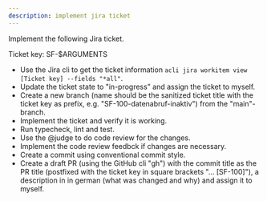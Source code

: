 ```yaml
---
description: implement jira ticket
---
```


Implement the following Jira ticket.

Ticket key: SF-$ARGUMENTS

- Use the Jira cli to get the ticket information `acli jira workitem view [Ticket key] --fields "*all"`.
- Update the ticket state to "in-progress" and assign the ticket to myself.
- Create a new branch (name should be the sanitized ticket title with the ticket key as prefix, e.g. "SF-100-datenabruf-inaktiv") from the "main"-branch.
- Implement the ticket and verify it is working.
- Run typecheck, lint and test.
- Use the @judge to do code review for the changes.
- Implement the code review feedbck if changes are necessary.
- Create a commit using conventional commit style.
- Create a draft PR (using the GitHub cli "gh") with the commit title as the PR title (postfixed with the ticket key in square brackets "… [SF-100]"), a description in in german (what was changed and why) and assign it to myself.
